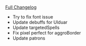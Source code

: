 [Full Changelog](https://github.com/enderneko/Cell/compare/r152-release...7d40eab289c8248b48bc1973a8f43e1270f3aa64)

- Try to fix font issue
- Update debuffs for Ulduar
- Update targetedSpells
- Fix pixel perfect for aggroBorder
- Update patrons
